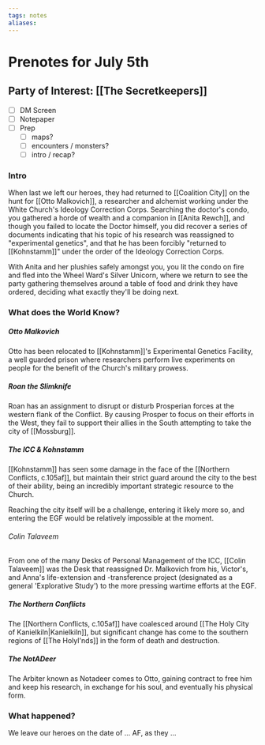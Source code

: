 ```yaml
---
tags: notes
aliases:
---
```


# Prenotes for July 5th
## Party of Interest: [[The Secretkeepers]]
- [ ] DM Screen
- [ ] Notepaper
- [ ] Prep
	- [ ] maps?
	- [ ] encounters / monsters?
	- [ ] intro / recap?

### Intro

When last we left our heroes, they had returned to [[Coalition City]] on the hunt for [[Otto Malkovich]], a researcher and alchemist working under the White Church's Ideology Correction Corps. Searching the doctor's condo, you gathered a horde of wealth and a companion in [[Anita Rewch]], and though you failed to locate the Doctor himself, you did recover a series of documents indicating that his topic of his research was reassigned to "experimental genetics", and that he has been forcibly "returned to [[Kohnstamm]]" under the order of the Ideology Correction Corps.

With Anita and her plushies safely amongst you, you lit the condo on fire and fled into the Wheel Ward's Silver Unicorn, where we return to see the party gathering themselves around a table of food and drink they have ordered, deciding what exactly they'll be doing next.

### What does the World Know?
##### Otto Malkovich
Otto has been relocated to [[Kohnstamm]]'s Experimental Genetics Facility, a well guarded prison where researchers perform live experiments on people for the benefit of the Church's military prowess.

##### Roan the Slimknife
Roan has an assignment to disrupt or disturb Prosperian forces at the western flank of the Conflict. By causing Prosper to focus on their efforts in the West, they fail to support their allies in the South attempting to take the city of [[Mossburg]].

##### The ICC & Kohnstamm
[[Kohnstamm]] has seen some damage in the face of the [[Northern Conflicts, c.105af]], but maintain their strict guard around the city to the best of their ability, being an incredibly important strategic resource to the Church.

Reaching the city itself will be a challenge, entering it likely more so, and entering the EGF would be relatively impossible at the moment.

###### Colin Talaveem
From one of the many Desks of Personal Management of the ICC, [[Colin Talaveem]] was the Desk that reassigned Dr. Malkovich from his, Victor's, and Anna's life-extension and -transference project (designated as a general 'Explorative Study') to the more pressing wartime efforts at the EGF.

##### The Northern Conflicts
The [[Northern Conflicts, c.105af]] have coalesced around [[The Holy City of Kanielkiln|Kanielkiln]], but significant change has come to the southern regions of [[The Holyl'nds]] in the form of death and destruction.

##### The NotADeer
The Arbiter known as Notadeer comes to Otto, gaining contract to free him and keep his research, in exchange for his soul, and eventually his physical form.

### What happened?


We leave our heroes on the date of ... AF, as they ...